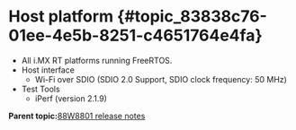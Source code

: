 # Host platform {#topic_83838c76-01ee-4e5b-8251-c4651764e4fa}

-   All i.MX RT platforms running FreeRTOS.
-   Host interface
    -   Wi-Fi over SDIO \(SDIO 2.0 Support, SDIO clock frequency: 50 MHz\)
-   Test Tools
    -   iPerf \(version 2.1.9\)

**Parent topic:**[88W8801 release notes](../topics/88w8801-release-notes.md)

